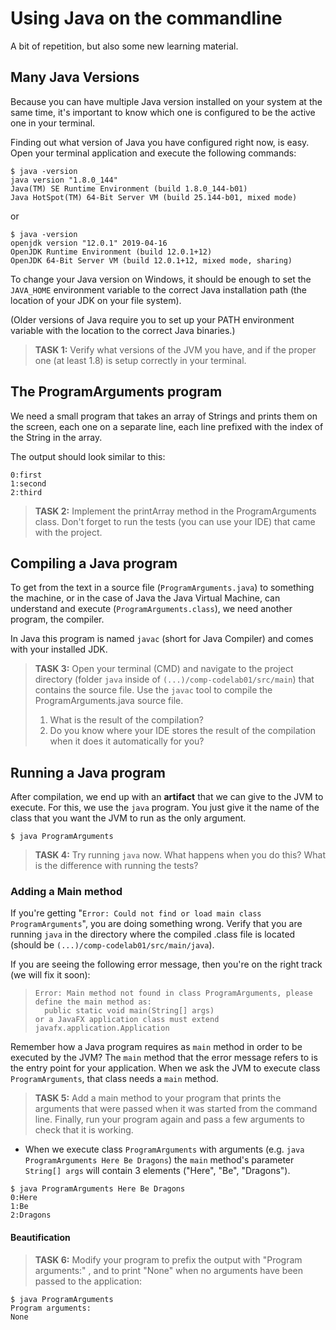 # Using Java on the commandline

A bit of repetition, but also some new learning material.

## Many Java Versions

Because you can have multiple Java version installed on your system at the same time, it's important to know which one is configured to be the active one in your terminal.

Finding out what version of Java you have configured right now, is easy. Open your terminal application and execute the following commands:

```
$ java -version
java version "1.8.0_144"
Java(TM) SE Runtime Environment (build 1.8.0_144-b01)
Java HotSpot(TM) 64-Bit Server VM (build 25.144-b01, mixed mode)
```

or

```
$ java -version
openjdk version "12.0.1" 2019-04-16
OpenJDK Runtime Environment (build 12.0.1+12)
OpenJDK 64-Bit Server VM (build 12.0.1+12, mixed mode, sharing)
```

To change your Java version on Windows, it should be enough to set the `JAVA_HOME` environment variable 
to the correct Java installation path (the location of your JDK on your file system).

(Older versions of Java require you to set up your PATH environment variable with the location to the correct Java binaries.)

> **TASK 1:** Verify what versions of the JVM you have, and if the proper one (at least 1.8) is setup correctly in your terminal.

## The ProgramArguments program

We need a small program that takes an array of Strings and prints them on the screen, each one on a separate line, each line prefixed with the index of the String in the array.
  
The output should look similar to this:

```
0:first
1:second
2:third
```

> **TASK 2:** Implement the printArray method in the ProgramArguments class. 
> Don't forget to run the tests (you can use your IDE) that came with the project.

## Compiling a Java program

To get from the text in a source file (`ProgramArguments.java`) to something the machine, or in the case of Java the Java Virtual Machine, 
can understand and execute (`ProgramArguments.class`), we need another program, the compiler. 
 
In Java this program is named ```javac``` (short for Java Compiler) and comes with your installed JDK.

> **TASK 3:** Open your terminal (CMD) and navigate to the project directory (folder `java` inside of `(...)/comp-codelab01/src/main`) that contains the source file. 
Use the ```javac``` tool to compile the ProgramArguments.java source file.
> 1. What is the result of the compilation? 
> 2. Do you know where your IDE stores the result of the compilation when it does it automatically for you?


## Running a Java program

After compilation, we end up with an **artifact** that we can give to the JVM to execute. For this, we use the ```java``` program. 
You just give it the name of the class that you want the JVM to run as the only argument.

```
$ java ProgramArguments
```

> **TASK 4:** Try running ```java``` now. What happens when you do this? What is the difference with running the tests?

### Adding a Main method

If you're getting "```Error: Could not find or load main class ProgramArguments```", you are doing something wrong.
Verify that you are running ```java``` in the directory where the compiled .class file is located (should be `(...)/comp-codelab01/src/main/java`). 

If you are seeing the following error message, then you're on the right track (we will fix it soon):

> ```
> Error: Main method not found in class ProgramArguments, please define the main method as:
>   public static void main(String[] args)
> or a JavaFX application class must extend javafx.application.Application
> ```

Remember how a Java program requires as `main` method in order to be executed by the JVM? 
The ```main``` method that the error message refers to is the entry point for your application. 
When we ask the JVM to execute class `ProgramArguments`, that class needs a `main` method.

> **TASK 5:**  Add a main method to your program that prints the arguments that were passed when it was started 
from the command line. Finally, run your program again and pass a few arguments to check that it is working.
- When we execute class `ProgramArguments` with arguments (e.g. `java ProgramArguments Here Be Dragons`) the `main` 
method's parameter `String[] args` will contain 3 elements ("Here", "Be", "Dragons").   

```
$ java ProgramArguments Here Be Dragons
0:Here
1:Be
2:Dragons
```

#### Beautification

> **TASK 6:** Modify your program to prefix the output with "Program arguments:" , and to print "None" when no 
arguments have been passed to the application:

```
$ java ProgramArguments
Program arguments:
None
```
